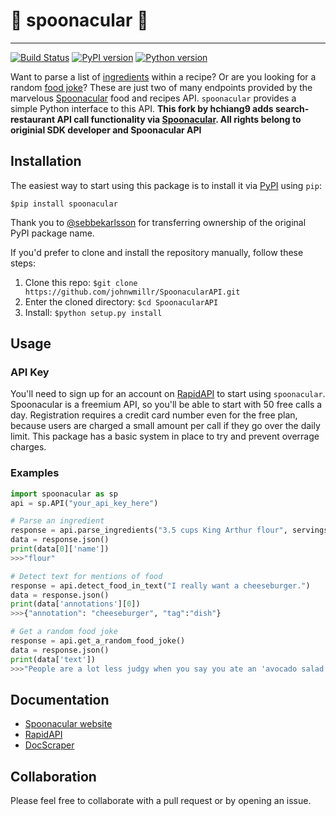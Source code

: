 # 🥄 spoonacular 🥄
---
[![Build Status](https://travis-ci.org/johnwmillr/SpoonacularAPI.svg?branch=master)](https://travis-ci.org/johnwmillr/SpoonacularAPI)
[![PyPI version](https://badge.fury.io/py/spoonacular.svg)](https://pypi.org/project/spoonacular/)
[![Python version](https://img.shields.io/badge/python-3.x-brightgreen.svg)](https://pypi.org/project/spoonacular/)

Want to parse a list of [ingredients](https://rapidapi.com/spoonacular/api/Recipe%20-%20Food%20-%20Nutrition/functions/Parse%20Ingredients) within a recipe? Or are you looking for a random [food joke](https://rapidapi.com/spoonacular/api/Recipe%20-%20Food%20-%20Nutrition/functions/Get%20a%20Random%20Food%20Joke)? These are just two of many endpoints provided by the marvelous [Spoonacular](https://spoonacular.com/) food and recipes API. `spoonacular` provides a simple Python interface to this API. **This fork by hchiang9 adds search-restaurant API call functionality via [Spoonacular](https://spoonacular.com/food-api/docs#Search-Restaurants). All rights belong to originial SDK developer and Spoonacular API** 

## Installation
The easiest way to start using this package is to install it via [PyPI](https://pypi.python.org/pypi/spoonacular) using `pip`:

`$pip install spoonacular`

Thank you to [@sebbekarlsson](https://github.com/sebbekarlsson) for transferring ownership of the original PyPI package name.

If you'd prefer to clone and install the repository manually, follow these steps:

1. Clone this repo:
`$git clone https://github.com/johnwmillr/SpoonacularAPI.git`
2. Enter the cloned directory:
`$cd SpoonacularAPI`
3. Install:
    `$python setup.py install`

## Usage

### API Key

You'll need to sign up for an account on [RapidAPI](https://rapidapi.com/spoonacular/api/Recipe%20-%20Food%20-%20Nutrition/pricing) to start using `spoonacular`. Spoonacular is a freemium API, so you'll be able to start with 50 free calls a day. Registration requires a credit card number even for the free plan, because users are charged a small amount per call if they go over the daily limit. This package has a basic system in place to try and prevent overrage charges.

### Examples

```python
import spoonacular as sp
api = sp.API("your_api_key_here")

# Parse an ingredient
response = api.parse_ingredients("3.5 cups King Arthur flour", servings=1)
data = response.json()
print(data[0]['name'])
>>>"flour"

# Detect text for mentions of food
response = api.detect_food_in_text("I really want a cheeseburger.")
data = response.json()
print(data['annotations'][0])
>>>{"annotation": "cheeseburger", "tag":"dish"}

# Get a random food joke
response = api.get_a_random_food_joke()
data = response.json()
print(data['text'])
>>>"People are a lot less judgy when you say you ate an 'avocado salad' instead of a bowl of guacamole."
```

## Documentation
 - [Spoonacular website](https://spoonacular.com/food-api)
 - [RapidAPI](https://rapidapi.com/spoonacular/api/Recipe%20-%20Food%20-%20Nutrition)
 - [DocScraper](https://github.com/johnwmillr/DocScraper)

## Collaboration
Please feel free to collaborate with a pull request or by opening an issue.
